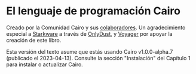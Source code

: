 # El lenguaje de programación Cairo

Creado por la Comunidad Cairo y sus [colaboradores](https://github.com/cairo-book/cairo-book.github.io). Un agradecimiento especial a [Starkware](https://starkware.co/) a través de [OnlyDust](https://www.onlydust.xyz/), y [Voyager](https://voyager.online/) por apoyar la creación de este libro.

Esta versión del texto asume que estás usando Cairo v1.0.0-alpha.7 (publicado el 2023-04-13). Consulte la sección "Instalación" del Capítulo 1 para instalar o actualizar Cairo.